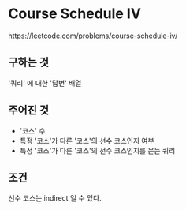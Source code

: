 # Course Schedule IV
https://leetcode.com/problems/course-schedule-iv/
## 구하는 것
'쿼리' 에 대한 '답변' 배열
## 주어진 것
- '코스' 수
- 특정 '코스'가 다른 '코스'의 선수 코스인지 여부
- 특정 '코스'가 다른 '코스'의 선수 코스인지를 묻는 쿼리
## 조건
선수 코스는 indirect 일 수 있다. 